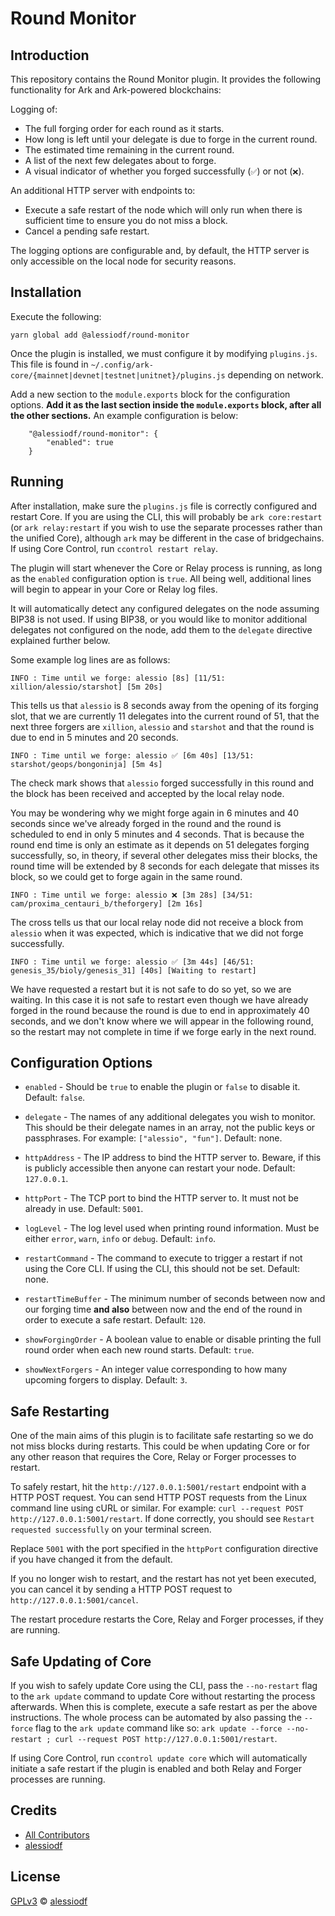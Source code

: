 # Round Monitor

## Introduction

This repository contains the Round Monitor plugin. It provides the following functionality for Ark and Ark-powered blockchains:

Logging of:
- The full forging order for each round as it starts.
- How long is left until your delegate is due to forge in the current round.
- The estimated time remaining in the current round.
- A list of the next few delegates about to forge.
- A visual indicator of whether you forged successfully (`✅`) or not (`❌`).

An additional HTTP server with endpoints to:
- Execute a safe restart of the node which will only run when there is sufficient time to ensure you do not miss a block.
- Cancel a pending safe restart.

The logging options are configurable and, by default, the HTTP server is only accessible on the local node for security reasons.

## Installation

Execute the following:

```yarn global add @alessiodf/round-monitor```

Once the plugin is installed, we must configure it by modifying `plugins.js`. This file is found in `~/.config/ark-core/{mainnet|devnet|testnet|unitnet}/plugins.js` depending on network.

Add a new section to the `module.exports` block for the configuration options. **Add it as the last section inside the `module.exports` block, after all the other sections.** An example configuration is below:

```
    "@alessiodf/round-monitor": {
        "enabled": true
    }
```

## Running

After installation, make sure the `plugins.js` file is correctly configured and restart Core. If you are using the CLI, this will probably be `ark core:restart` (or `ark relay:restart` if you wish to use the separate processes rather than the unified Core), although `ark` may be different in the case of bridgechains. If using Core Control, run `ccontrol restart relay`.

The plugin will start whenever the Core or Relay process is running, as long as the `enabled` configuration option is `true`. All being well, additional lines will begin to appear in your Core or Relay log files.

It will automatically detect any configured delegates on the node assuming BIP38 is not used. If using BIP38, or you would like to monitor additional delegates not configured on the node, add them to the `delegate` directive explained further below.

Some example log lines are as follows:

```INFO : Time until we forge: alessio [8s] [11/51: xillion/alessio/starshot] [5m 20s]```

This tells us that `alessio` is 8 seconds away from the opening of its forging slot, that we are currently 11 delegates into the current round of 51, that the next three forgers are `xillion`, `alessio` and `starshot` and that the round is due to end in 5 minutes and 20 seconds.

```INFO : Time until we forge: alessio ✅ [6m 40s] [13/51: starshot/geops/bongoninja] [5m 4s]```

The check mark shows that `alessio` forged successfully in this round and the block has been received and accepted by the local relay node.

You may be wondering why we might forge again in 6 minutes and 40 seconds since we've already forged in the round and the round is scheduled to end in only 5 minutes and 4 seconds. That is because the round end time is only an estimate as it depends on 51 delegates forging successfully, so, in theory, if several other delegates miss their blocks, the round time will be extended by 8 seconds for each delegate that misses its block, so we could get to forge again in the same round.

```INFO : Time until we forge: alessio ❌ [3m 28s] [34/51: cam/proxima_centauri_b/theforgery] [2m 16s]```

The cross tells us that our local relay node did not receive a block from `alessio` when it was expected, which is indicative that we did not forge successfully.

```INFO : Time until we forge: alessio ✅ [3m 44s] [46/51: genesis_35/bioly/genesis_31] [40s] [Waiting to restart]```

We have requested a restart but it is not safe to do so yet, so we are waiting. In this case it is not safe to restart even though we have already forged in the round because the round is due to end in approximately 40 seconds, and we don't know where we will appear in the following round, so the restart may not complete in time if we forge early in the next round.

## Configuration Options

- `enabled` - Should be `true` to enable the plugin or `false` to disable it. Default: `false`.

- `delegate` - The names of any additional delegates you wish to monitor. This should be their delegate names in an array, not the public keys or passphrases. For example: `["alessio", "fun"]`. Default: none.

- `httpAddress` - The IP address to bind the HTTP server to. Beware, if this is publicly accessible then anyone can restart your node. Default: `127.0.0.1`.

- `httpPort` - The TCP port to bind the HTTP server to. It must not be already in use. Default: `5001`.

- `logLevel` - The log level used when printing round information. Must be either `error`, `warn`, `info` or `debug`. Default: `info`.

- `restartCommand` - The command to execute to trigger a restart if not using the Core CLI. If using the CLI, this should not be set. Default: none.

- `restartTimeBuffer` - The minimum number of seconds between now and our forging time **and also** between now and the end of the round in order to execute a safe restart. Default: `120`.

- `showForgingOrder` - A boolean value to enable or disable printing the full round order when each new round starts. Default: `true`.

- `showNextForgers` - An integer value corresponding to how many upcoming forgers to display. Default: `3`.

## Safe Restarting

One of the main aims of this plugin is to facilitate safe restarting so we do not miss blocks during restarts. This could be when updating Core or for any other reason that requires the Core, Relay or Forger processes to restart.

To safely restart, hit the `http://127.0.0.1:5001/restart` endpoint with a HTTP POST request. You can send HTTP POST requests from the Linux command line using cURL or similar. For example: `curl --request POST http://127.0.0.1:5001/restart`. If done correctly, you should see `Restart requested successfully` on your terminal screen.

Replace `5001` with the port specified in the `httpPort` configuration directive if you have changed it from the default.

If you no longer wish to restart, and the restart has not yet been executed, you can cancel it by sending a HTTP POST request to `http://127.0.0.1:5001/cancel`.

The restart procedure restarts the Core, Relay and Forger processes, if they are running.

## Safe Updating of Core

If you wish to safely update Core using the CLI, pass the `--no-restart` flag to the `ark update` command to update Core without restarting the process afterwards. When this is complete, execute a safe restart as per the above instructions. The whole process can be automated by also passing the `--force` flag to the `ark update` command like so: `ark update --force --no-restart ; curl --request POST http://127.0.0.1:5001/restart`.

If using Core Control, run `ccontrol update core` which will automatically initiate a safe restart if the plugin is enabled and both Relay and Forger processes are running.

## Credits

-   [All Contributors](../../contributors)
-   [alessiodf](https://github.com/alessiodf)

## License

[GPLv3](LICENSE) © [alessiodf](https://github.com/alessiodf)

